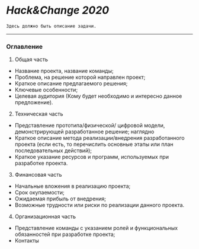 # ***Hack&amp;Change 2020***
`Здесь должно быть описание задачи.`

___

### Оглавление

1. Общая часть   
  + Название проекта, название команды;    
  + Проблема, на решение которой направлен проект;   
  + Краткое описание предлагаемого решения;    
  + Ключевые особенности;   
  + Целевая аудитория (Кому будет необходимо и интересно данное предложение).
    
 2. Техническая часть    
  * Представление прототипа/физической/ цифровой модели, демонстрирующей разработанное
решение; наглядно    
  * Краткое описание метода реализации/внедрения разработанного проекта (если есть, то
перечислить основные этапы или план последовательных действий);    
  * Краткое указание ресурсов и программ, используемых при разработке проекта. 
    
 3. Финансовая часть    
  + Начальные вложения в реализацию проекта;    
  + Срок окупаемости;    
  + Ожидаемая прибыль от внедрения;      
  + Возможные трудности или риски по реализации данного проекта. 
    
 4. Организационная часть      
  * Представление команды с указанием ролей и функциональных обязанностей при разработке
проекта;        
  * Контакты        

